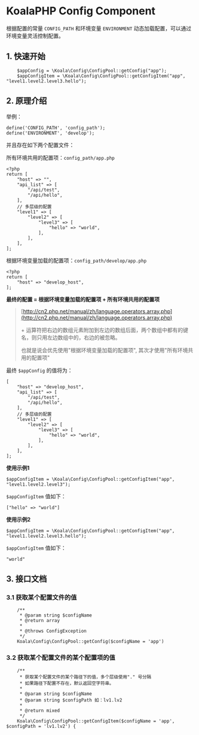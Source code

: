 # KoalaPHP Config Component

根据配置的常量 `CONFIG_PATH` 和环境变量 `ENVIRONMENT` 动态加载配置，可以通过环境变量灵活控制配置。

## 1. 快速开始

```
    $appConfig = \Koala\Config\ConfigPool::getConfig("app");
    $appConfigItem = \Koala\Config\ConfigPool::getConfigItem("app", "level1.level2.level3.hello");
```

## 2. 原理介绍

举例：

```
define('CONFIG_PATH', 'config_path');
define('ENVIRONMENT', 'develop');
```

并且存在如下两个配置文件：

所有环境共用的配置项：`config_path/app.php`

```
<?php
return [
	"host" => "",
	"api_list" => [
		"/api/test",
		"/api/hello",
	],
	// 多层级的配置
	"level1" => [
		"level2" => [
			"level3" => [
				"hello" => "world",
			],
		],
	],
];
```


根据环境变量加载的配置项：`config_path/develop/app.php`
```
<?php
return [
	"host" => "develop_host",
];
```


**最终的配置 = 根据环境变量加载的配置项 + 所有环境共用的配置项**
> [http://cn2.php.net/manual/zh/language.operators.array.php](http://cn2.php.net/manual/zh/language.operators.array.php)
> 
> \+ 运算符把右边的数组元素附加到左边的数组后面，两个数组中都有的键名，则只用左边数组中的，右边的被忽略。
>
> 也就是说会优先使用"根据环境变量加载的配置项", 其次才使用"所有环境共用的配置项"
> 

最终 `$appConfig` 的值将为：

```
[
	"host" => "develop_host",
	"api_list" => [
		"/api/test",
		"/api/hello",
	],
	// 多层级的配置
	"level1" => [
		"level2" => [
			"level3" => [
				"hello" => "world",
			],
		],
	],
];
```


**使用示例1**

```
$appConfigItem = \Koala\Config\ConfigPool::getConfigItem("app", "level1.level2.level3");
```

`$appConfigItem` 值如下：

```
["hello" => "world"]
```

**使用示例2**

```
$appConfigItem = \Koala\Config\ConfigPool::getConfigItem("app", "level1.level2.level3.hello");
```

`$appConfigItem` 值如下：

```
"world"
```

## 3. 接口文档

### 3.1 获取某个配置文件的值

```
	/**
	 * @param string $configName
	 * @return array
	 *
	 * @throws ConfigException
	 */
	Koala\Config\ConfigPool::getConfig($configName = 'app')
```

### 3.2 获取某个配置文件的某个配置项的值

```
	/**
	 * 获取某个配置文件的某个路径下的值，多个层级使用"." 号分隔
	 * 如果路径下配置不存在，默认返回空字符串。
	 *
	 * @param string $configName
	 * @param string $configPath 如：lv1.lv2
	 *
	 * @return mixed
	 */
	Koala\Config\ConfigPool::getConfigItem($configName = 'app', $configPath = 'lv1.lv2') {
```
